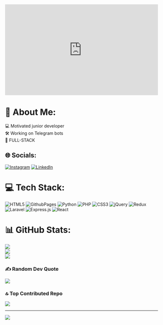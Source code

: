 <p align="center">
  <iframe src="https://lottie.host/embed/78665e5c-3adf-43a3-9338-cc0e8e2a6d85/hDGXPcxxQu.json" style="width:100%; height:300px; border:none;"></iframe>
</p>


# 💫 About Me:
💻 Motivated junior developer<br>🛠️ Working on Telegram bots<br>🎯 FULL-STACK<br>


## 🌐 Socials:
[![Instagram](https://img.shields.io/badge/Instagram-%23E4405F.svg?logo=Instagram&logoColor=white)](https://instagram.com/oussamakhm) [![LinkedIn](https://img.shields.io/badge/LinkedIn-%230077B5.svg?logo=linkedin&logoColor=white)](https://linkedin.com/in/oussama-elkhamlichi-54ba3a223) 

# 💻 Tech Stack:
![HTML5](https://img.shields.io/badge/html5-%23E34F26.svg?style=for-the-badge&logo=html5&logoColor=white) ![GithubPages](https://img.shields.io/badge/github%20pages-121013?style=for-the-badge&logo=github&logoColor=white) ![Python](https://img.shields.io/badge/python-3670A0?style=for-the-badge&logo=python&logoColor=ffdd54) ![PHP](https://img.shields.io/badge/php-%23777BB4.svg?style=for-the-badge&logo=php&logoColor=white) ![CSS3](https://img.shields.io/badge/css3-%231572B6.svg?style=for-the-badge&logo=css3&logoColor=white) ![jQuery](https://img.shields.io/badge/jquery-%230769AD.svg?style=for-the-badge&logo=jquery&logoColor=white) ![Redux](https://img.shields.io/badge/redux-%23593d88.svg?style=for-the-badge&logo=redux&logoColor=white) ![Laravel](https://img.shields.io/badge/laravel-%23FF2D20.svg?style=for-the-badge&logo=laravel&logoColor=white) ![Express.js](https://img.shields.io/badge/express.js-%23404d59.svg?style=for-the-badge&logo=express&logoColor=%2361DAFB) ![React](https://img.shields.io/badge/react-%2320232a.svg?style=for-the-badge&logo=react&logoColor=%2361DAFB)
# 📊 GitHub Stats:
![](https://github-readme-stats.vercel.app/api?username=OussamaElkamlichi&theme=date_night&hide_border=true&include_all_commits=true&count_private=true)<br/>
![](https://github-readme-streak-stats.herokuapp.com/?user=OussamaElkamlichi&theme=date_night&hide_border=true)<br/>
![](https://github-readme-stats.vercel.app/api/top-langs/?username=OussamaElkamlichi&theme=date_night&hide_border=true&include_all_commits=true&count_private=true&layout=compact)

### ✍️ Random Dev Quote
![](https://quotes-github-readme.vercel.app/api?type=vetical&theme=merko)

### 🔝 Top Contributed Repo
![](https://github-contributor-stats.vercel.app/api?username=OussamaElkamlichi&limit=5&theme=dark&combine_all_yearly_contributions=true)

---
[![](https://visitcount.itsvg.in/api?id=OussamaElkamlichi&icon=0&color=0)](https://visitcount.itsvg.in)

<!-- Proudly created with GPRM ( https://gprm.itsvg.in ) -->
